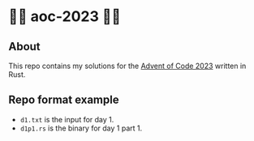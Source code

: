 # 🌟🦀 aoc-2023 🦀🌟

## About

This repo contains my solutions for the [Advent of Code 2023](https://adventofcode.com/2023) written in Rust.

## Repo format example

- `d1.txt` is the input for day 1.
- `d1p1.rs` is the binary for day 1 part 1.
